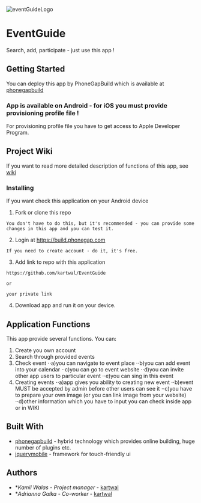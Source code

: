 ![eventGuideLogo](http://kartwal.ayz.pl/EventGuideLogo.png)

# EventGuide

Search, add, participate - just use this app !

## Getting Started

You can deploy this app by PhoneGapBuild which is available at [phonegapbuild](https://build.phonegap.com)

### App is available on Android - for iOS you must provide provisioning profile file !

For provisioning profile file you have to get access to Apple Developer Program.

## Project Wiki

If you want to read more detailed description of functions of this app, see [wiki](https://build.phonegap.com)


### Installing

If you want check this application on your Android device 

1. Fork or clone this repo

```
You don't have to do this, but it's recommended - you can provide some changes in this app and you can test it.
```
2. Login at https://build.phonegap.com

```
If you need to create account - do it, it's free.
```

3. Add link to repo with this application
```
https://github.com/kartwal/EventGuide

or 

your private link
```
4. Download app and run it on your device.


## Application Functions

This app provide several functions. You can:
1. Create you own account
2. Search through provided events
3. Check event
⋅⋅a)you can navigate to event place
⋅⋅b)you can add event into your calendar
⋅⋅c)you can go to event website
⋅⋅d)you can invite other app users to particular event
⋅⋅e)you can sing in this event
4. Creating events
⋅⋅a)app gives you ability to creating new event
⋅⋅b)event MUST be accepted by admin before other users can see it
⋅⋅c)you have to prepare your own image (or you can link image from your website)
⋅⋅d)other information which you have to input you can check inside app or in WIKI



## Built With

* [phonegapbuild](https://build.phonegap.com) - hybrid technology which provides online building, huge number of  plugins etc.
* [jquerymobile](https://jquerymobile.com) - framework for touch-friendly ui


## Authors

* **Kamil Walas* - *Project manager* - [kartwal](https://github.com/kartwal/)
* **Adrianna Gałka* - *Co-worker* - [kartwal](https://github.com/kartwal/)





